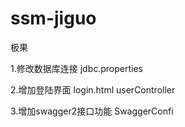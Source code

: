 # ssm-jiguo
极果

1.修改数据库连接 jdbc.properties

2.增加登陆界面 login.html userController

3.增加swagger2接口功能 SwaggerConfi

